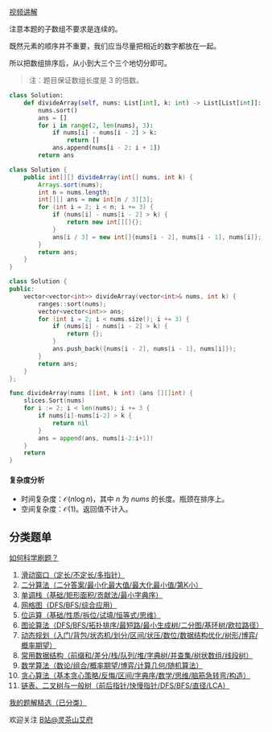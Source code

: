 [视频讲解](https://www.bilibili.com/video/BV1994y1A7oo/)

注意本题的子数组不要求是连续的。

既然元素的顺序并不重要，我们应当尽量把相近的数字都放在一起。

所以把数组排序后，从小到大三个三个地切分即可。

> 注：题目保证数组长度是 $3$ 的倍数。

```py [sol-Python3]
class Solution:
    def divideArray(self, nums: List[int], k: int) -> List[List[int]]:
        nums.sort()
        ans = []
        for i in range(2, len(nums), 3):
            if nums[i] - nums[i - 2] > k:
                return []
            ans.append(nums[i - 2: i + 1])
        return ans
```

```java [sol-Java]
class Solution {
    public int[][] divideArray(int[] nums, int k) {
        Arrays.sort(nums);
        int n = nums.length;
        int[][] ans = new int[n / 3][3];
        for (int i = 2; i < n; i += 3) {
            if (nums[i] - nums[i - 2] > k) {
                return new int[][]{};
            }
            ans[i / 3] = new int[]{nums[i - 2], nums[i - 1], nums[i]};
        }
        return ans;
    }
}
```

```cpp [sol-C++]
class Solution {
public:
    vector<vector<int>> divideArray(vector<int>& nums, int k) {
        ranges::sort(nums);
        vector<vector<int>> ans;
        for (int i = 2; i < nums.size(); i += 3) {
            if (nums[i] - nums[i - 2] > k) {
                return {};
            }
            ans.push_back({nums[i - 2], nums[i - 1], nums[i]});
        }
        return ans;
    }
};
```

```go [sol-Go]
func divideArray(nums []int, k int) (ans [][]int) {
	slices.Sort(nums)
	for i := 2; i < len(nums); i += 3 {
		if nums[i]-nums[i-2] > k {
			return nil
		}
		ans = append(ans, nums[i-2:i+1])
	}
	return
}
```

#### 复杂度分析

- 时间复杂度：$\mathcal{O}(n\log n)$，其中 $n$ 为 $\textit{nums}$ 的长度。瓶颈在排序上。
- 空间复杂度：$\mathcal{O}(1)$。返回值不计入。

## 分类题单

[如何科学刷题？](https://leetcode.cn/circle/discuss/RvFUtj/)

1. [滑动窗口（定长/不定长/多指针）](https://leetcode.cn/circle/discuss/0viNMK/)
2. [二分算法（二分答案/最小化最大值/最大化最小值/第K小）](https://leetcode.cn/circle/discuss/SqopEo/)
3. [单调栈（基础/矩形面积/贡献法/最小字典序）](https://leetcode.cn/circle/discuss/9oZFK9/)
4. [网格图（DFS/BFS/综合应用）](https://leetcode.cn/circle/discuss/YiXPXW/)
5. [位运算（基础/性质/拆位/试填/恒等式/思维）](https://leetcode.cn/circle/discuss/dHn9Vk/)
6. [图论算法（DFS/BFS/拓扑排序/最短路/最小生成树/二分图/基环树/欧拉路径）](https://leetcode.cn/circle/discuss/01LUak/)
7. [动态规划（入门/背包/状态机/划分/区间/状压/数位/数据结构优化/树形/博弈/概率期望）](https://leetcode.cn/circle/discuss/tXLS3i/)
8. [常用数据结构（前缀和/差分/栈/队列/堆/字典树/并查集/树状数组/线段树）](https://leetcode.cn/circle/discuss/mOr1u6/)
9. [数学算法（数论/组合/概率期望/博弈/计算几何/随机算法）](https://leetcode.cn/circle/discuss/IYT3ss/)
10. [贪心算法（基本贪心策略/反悔/区间/字典序/数学/思维/脑筋急转弯/构造）](https://leetcode.cn/circle/discuss/g6KTKL/)
11. [链表、二叉树与一般树（前后指针/快慢指针/DFS/BFS/直径/LCA）](https://leetcode.cn/circle/discuss/K0n2gO/)

[我的题解精选（已分类）](https://github.com/EndlessCheng/codeforces-go/blob/master/leetcode/SOLUTIONS.md)

欢迎关注 [B站@灵茶山艾府](https://space.bilibili.com/206214)

